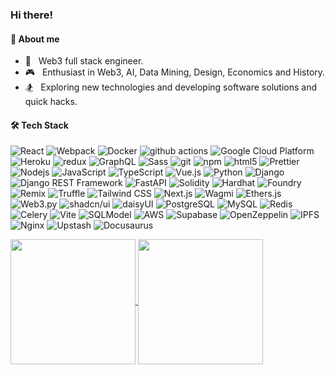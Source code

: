 
<h3> Hi there! </h3>

<h4> 👾 About me</h4>

- 🥷 &nbsp; Web3 full stack engineer.
- 🎮 &nbsp; Enthusiast in Web3, AI, Data Mining, Design, Economics and History.
- 🏂 &nbsp; Exploring new technologies and developing software solutions and quick hacks.
  
<h4>🛠 Tech Stack</h4>
<p>
  <img alt="React" src="https://img.shields.io/badge/-React-45b8d8?style=flat-square&logo=react&logoColor=white" />
  <img alt="Webpack" src="https://img.shields.io/badge/-Webpack-8DD6F9?style=flat-square&logo=webpack&logoColor=white" /> 
  <img alt="Docker" src="https://img.shields.io/badge/-Docker-46a2f1?style=flat-square&logo=docker&logoColor=white" />
  <img alt="github actions" src="https://img.shields.io/badge/-Github_Actions-2088FF?style=flat-square&logo=github-actions&logoColor=white" />
  <img alt="Google Cloud Platform" src="https://img.shields.io/badge/-Google_Cloud_Platform-1a73e8?style=flat-square&logo=google-cloud&logoColor=white" />
  <img alt="Heroku" src="https://img.shields.io/badge/-Heroku-430098?style=flat-square&logo=heroku&logoColor=white" />
  <img alt="redux" src="https://img.shields.io/badge/-Redux-764ABC?style=flat-square&logo=redux&logoColor=white" />
  <img alt="GraphQL" src="https://img.shields.io/badge/-GraphQL-E10098?style=flat-square&logo=graphql&logoColor=white" />
  <img alt="Sass" src="https://img.shields.io/badge/-Sass-CC6699?style=flat-square&logo=sass&logoColor=white" />
  <img alt="git" src="https://img.shields.io/badge/-Git-F05032?style=flat-square&logo=git&logoColor=white" />
  <img alt="npm" src="https://img.shields.io/badge/-NPM-CB3837?style=flat-square&logo=npm&logoColor=white" />
  <img alt="html5" src="https://img.shields.io/badge/-HTML5-E34F26?style=flat-square&logo=html5&logoColor=white" />
  <img alt="Prettier" src="https://img.shields.io/badge/-Prettier-F7B93E?style=flat-square&logo=prettier&logoColor=white" />
  <img alt="Nodejs" src="https://img.shields.io/badge/-Nodejs-43853d?style=flat-square&logo=Node.js&logoColor=white" />
  <img alt="JavaScript" src="https://img.shields.io/badge/-JavaScript-F7DF1E?style=flat-square&logo=javascript&logoColor=black" />
  <img alt="TypeScript" src="https://img.shields.io/badge/-TypeScript-007ACC?style=flat-square&logo=typescript&logoColor=white" />
  <img alt="Vue.js" src="https://img.shields.io/badge/-Vue.js-4FC08D?style=flat-square&logo=vue.js&logoColor=white" />
  <img alt="Python" src="https://img.shields.io/badge/-Python-3776AB?style=flat-square&logo=python&logoColor=white" />
  <img alt="Django" src="https://img.shields.io/badge/-Django-092E20?style=flat-square&logo=django&logoColor=white" />
  <img alt="Django REST Framework" src="https://img.shields.io/badge/-DRF-009688?style=flat-square&logo=django&logoColor=white" />
  <img alt="FastAPI" src="https://img.shields.io/badge/-FastAPI-009688?style=flat-square&logo=fastapi&logoColor=white" />
  <img alt="Solidity" src="https://img.shields.io/badge/-Solidity-363636?style=flat-square&logo=solidity&logoColor=white" />
  <img alt="Hardhat" src="https://img.shields.io/badge/-Hardhat-FFDC00?style=flat-square&logo=Hardhat&logoColor=black" />
  <img alt="Foundry" src="https://img.shields.io/badge/-Foundry-FFDC00?style=flat-square&logo=Foundry&logoColor=black" />
  <img alt="Remix" src="https://img.shields.io/badge/-Remix-007ACC?style=flat-square&logo=remix&logoColor=white" />
  <img alt="Truffle" src="https://img.shields.io/badge/-Truffle-FF6F61?style=flat-square&logo=truffle&logoColor=white" />
  <img alt="Tailwind CSS" src="https://img.shields.io/badge/-Tailwind_CSS-38B2AC?style=flat-square&logo=tailwind-css&logoColor=white" />
  <img alt="Next.js" src="https://img.shields.io/badge/-Next.js-000000?style=flat-square&logo=next.js&logoColor=white" />
  <img alt="Wagmi" src="https://img.shields.io/badge/-Wagmi-F05032?style=flat-square&logo=wagmi&logoColor=white" />
  <img alt="Ethers.js" src="https://img.shields.io/badge/-Ethers.js-3C3C3D?style=flat-square&logo=ethers.js&logoColor=white" />
  <img alt="Web3.py" src="https://img.shields.io/badge/-Web3.py-61DAFB?style=flat-square&logo=web3.py&logoColor=white" />
  <img alt="shadcn/ui" src="https://img.shields.io/badge/-shadcn%2Fui-8A2BE2?style=flat-square&logo=shadcnui&logoColor=white" />
  <img alt="daisyUI" src="https://img.shields.io/badge/-daisyUI-FF69B4?style=flat-square&logo=daisyui&logoColor=white" />
  <img alt="PostgreSQL" src="https://img.shields.io/badge/-PostgreSQL-336791?style=flat-square&logo=postgresql&logoColor=white" />
  <img alt="MySQL" src="https://img.shields.io/badge/-MySQL-4479A1?style=flat-square&logo=mysql&logoColor=white" />
  <img alt="Redis" src="https://img.shields.io/badge/-Redis-DC382D?style=flat-square&logo=redis&logoColor=white" />
  <img alt="Celery" src="https://img.shields.io/badge/-Celery-37814A?style=flat-square&logo=celery&logoColor=white" />
  <img alt="Vite" src="https://img.shields.io/badge/-Vite-646CFF?style=flat-square&logo=vite&logoColor=white" />
  <img alt="SQLModel" src="https://img.shields.io/badge/-SQLModel-007ACC?style=flat-square&logo=sqlite&logoColor=white" />
  <img alt="AWS" src="https://img.shields.io/badge/-Amazon%20Web%20Services-232F3E?style=flat-square&logo=amazon-aws&logoColor=white" />
  <img alt="Supabase" src="https://img.shields.io/badge/-Supabase-3ECF8E?style=flat-square&logo=supabase&logoColor=white" />
  <img alt="OpenZeppelin" src="https://img.shields.io/badge/-OpenZeppelin-4E5EE4?style=flat-square&logo=openzeppelin&logoColor=white" />
  <img alt="IPFS" src="https://img.shields.io/badge/-IPFS-65C2CB?style=flat-square&logo=ipfs&logoColor=white" />
  <img alt="Nginx" src="https://img.shields.io/badge/-Nginx-009639?style=flat-square&logo=nginx&logoColor=white" />
  <img alt="Upstash" src="https://img.shields.io/badge/-Upstash-00C7B7?style=flat-square&logo=upstash&logoColor=white" />
  <img alt="Docusaurus" src="https://img.shields.io/badge/-Docusaurus-403C54?style=flat-square&logo=docusaurus&logoColor=white" />
</p>


<a href="https://github.com/jackleeio">
  <img height=200 align="center" src="https://github-readme-stats-pi-plum.vercel.app/api?username=jackleeio&theme=radical&show_icons=true&bg_color=30,e96443,904e95&title_color=fff&hide=stars" />
</a>
<a href="https://github.com/jackleeio">
  <img height=200 align="center" src="https://github-readme-stats-pi-plum.vercel.app/api/top-langs?username=jackleeio&layout=compact&langs_count=8&card_width=320&theme=radical&show_icons=true&bg_color=30,e96443,904e95&title_color=fff" />
</a>
